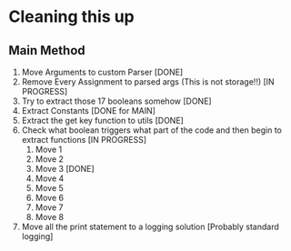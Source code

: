 # Cleaning this up
## Main Method
1. Move Arguments to custom Parser [DONE]
2. Remove Every Assignment to parsed args (This is not storage!!) [IN PROGRESS]
3. Try to extract those 17 booleans somehow [DONE]
4. Extract Constants [DONE for MAIN]
5. Extract the get key function to utils [DONE]
6. Check what boolean triggers what part of the code and then begin to extract functions [IN PROGRESS]
    1. Move 1
    2. Move 2
    3. Move 3 [DONE]
    4. Move 4
    5. Move 5
    6. Move 6
    7. Move 7
    8. Move 8
7. Move all the print statement to a logging solution [Probably standard logging]